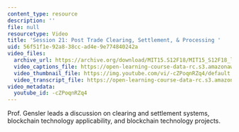 ```yaml
---
content_type: resource
description: ''
file: null
resourcetype: Video
title: 'Session 21: Post Trade Clearing, Settlement, & Processing '
uid: 56f51f1e-92a8-38cc-ad4e-9e774840242a
video_files:
  archive_url: https://archive.org/download/MIT15.S12F18/MIT15_S12F18_lec21_300k.mp4
  video_captions_file: https://open-learning-course-data-rc.s3.amazonaws.com/15-s12-blockchain-and-money-fall-2018/411bdee3f2d1540f979ec36780784d33_-cZPoqnRZq4.vtt
  video_thumbnail_file: https://img.youtube.com/vi/-cZPoqnRZq4/default.jpg
  video_transcript_file: https://open-learning-course-data-rc.s3.amazonaws.com/15-s12-blockchain-and-money-fall-2018/56ef3b0328e78c01fc42baea53c56af8_-cZPoqnRZq4.pdf
video_metadata:
  youtube_id: -cZPoqnRZq4
---
```


Prof. Gensler leads a discussion on clearing and settlement systems, blockchain technology applicability, and blockchain technology projects.